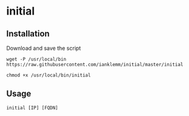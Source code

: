 # initial

## Installation

Download and save the script

```
wget -P /usr/local/bin https://raw.githubusercontent.com/ianklemm/initial/master/initial
```

```
chmod +x /usr/local/bin/initial
```

## Usage

```
initial [IP] [FQDN]
```
